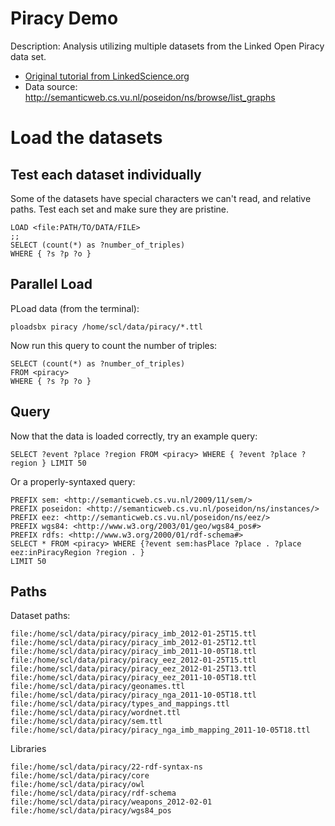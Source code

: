 # Piracy Demo

Description: Analysis utilizing multiple datasets from the Linked Open Piracy data set.

- [Original tutorial from LinkedScience.org](http://linkedscience.org/tools/sparql-package-for-r/linked-open-piracy-tutorial/)
- Data source: http://semanticweb.cs.vu.nl/poseidon/ns/browse/list_graphs

# Load the datasets

## Test each dataset individually

Some of the datasets have special characters we can't read, and relative paths. Test each set and make sure they are pristine.
```
LOAD <file:PATH/TO/DATA/FILE>
;;
SELECT (count(*) as ?number_of_triples) 
WHERE { ?s ?p ?o }
```

## Parallel Load

PLoad data (from the terminal):
```
ploadsbx piracy /home/scl/data/piracy/*.ttl
```
Now run this query to count the number of triples:
```
SELECT (count(*) as ?number_of_triples) 
FROM <piracy>
WHERE { ?s ?p ?o }
```

## Query

Now that the data is loaded correctly, try an example query:
```
SELECT ?event ?place ?region FROM <piracy> WHERE { ?event ?place ?region } LIMIT 50
```

Or a properly-syntaxed query:
```
PREFIX sem: <http://semanticweb.cs.vu.nl/2009/11/sem/> 
PREFIX poseidon: <http://semanticweb.cs.vu.nl/poseidon/ns/instances/> 
PREFIX eez: <http://semanticweb.cs.vu.nl/poseidon/ns/eez/> 
PREFIX wgs84: <http://www.w3.org/2003/01/geo/wgs84_pos#> 
PREFIX rdfs: <http://www.w3.org/2000/01/rdf-schema#> 
SELECT * FROM <piracy> WHERE {?event sem:hasPlace ?place . ?place eez:inPiracyRegion ?region . }
LIMIT 50
```

## Paths

Dataset paths:
```
file:/home/scl/data/piracy/piracy_imb_2012-01-25T15.ttl
file:/home/scl/data/piracy/piracy_imb_2012-01-25T12.ttl
file:/home/scl/data/piracy/piracy_imb_2011-10-05T18.ttl
file:/home/scl/data/piracy/piracy_eez_2012-01-25T15.ttl
file:/home/scl/data/piracy/piracy_eez_2012-01-25T13.ttl
file:/home/scl/data/piracy/piracy_eez_2011-10-05T18.ttl
file:/home/scl/data/piracy/geonames.ttl
file:/home/scl/data/piracy/piracy_nga_2011-10-05T18.ttl
file:/home/scl/data/piracy/types_and_mappings.ttl
file:/home/scl/data/piracy/wordnet.ttl
file:/home/scl/data/piracy/sem.ttl
file:/home/scl/data/piracy/piracy_nga_imb_mapping_2011-10-05T18.ttl
```

Libraries
```
file:/home/scl/data/piracy/22-rdf-syntax-ns
file:/home/scl/data/piracy/core
file:/home/scl/data/piracy/owl
file:/home/scl/data/piracy/rdf-schema
file:/home/scl/data/piracy/weapons_2012-02-01
file:/home/scl/data/piracy/wgs84_pos
```
